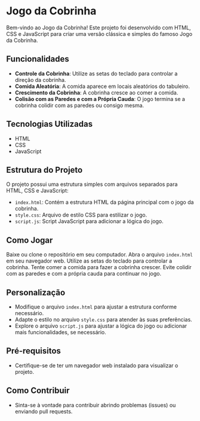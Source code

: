 # Jogo da Cobrinha

Bem-vindo ao Jogo da Cobrinha! Este projeto foi desenvolvido com HTML, CSS e JavaScript para criar uma versão clássica e simples do famoso Jogo da Cobrinha.

## Funcionalidades

- **Controle da Cobrinha**: Utilize as setas do teclado para controlar a direção da cobrinha.
- **Comida Aleatória**: A comida aparece em locais aleatórios do tabuleiro.
- **Crescimento da Cobrinha**: A cobrinha cresce ao comer a comida.
- **Colisão com as Paredes e com a Própria Cauda**: O jogo termina se a cobrinha colidir com as paredes ou consigo mesma.

## Tecnologias Utilizadas

- HTML
- CSS
- JavaScript

## Estrutura do Projeto

O projeto possui uma estrutura simples com arquivos separados para HTML, CSS e JavaScript:

- `index.html`: Contém a estrutura HTML da página principal com o jogo da cobrinha.
- `style.css`: Arquivo de estilo CSS para estilizar o jogo.
- `script.js`: Script JavaScript para adicionar a lógica do jogo.

## Como Jogar

Baixe ou clone o repositório em seu computador.
Abra o arquivo `index.html` em seu navegador web.
Utilize as setas do teclado para controlar a cobrinha.
Tente comer a comida para fazer a cobrinha crescer.
Evite colidir com as paredes e com a própria cauda para continuar no jogo.

## Personalização

- Modifique o arquivo `index.html` para ajustar a estrutura conforme necessário.
- Adapte o estilo no arquivo `style.css` para atender às suas preferências.
- Explore o arquivo `script.js` para ajustar a lógica do jogo ou adicionar mais funcionalidades, se necessário.

## Pré-requisitos

- Certifique-se de ter um navegador web instalado para visualizar o projeto.

## Como Contribuir

- Sinta-se à vontade para contribuir abrindo problemas (issues) ou enviando pull requests.